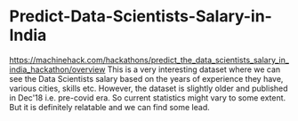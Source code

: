 # Predict-Data-Scientists-Salary-in-India
https://machinehack.com/hackathons/predict_the_data_scientists_salary_in_india_hackathon/overview
This is a very interesting dataset where we can see the Data Scientists salary based on the years of experience they have, various cities, skills etc. However, the dataset is slightly older and published in Dec'18 i.e. pre-covid era. So current statistics might vary to some extent. But it is definitely relatable and we can find some lead. 
